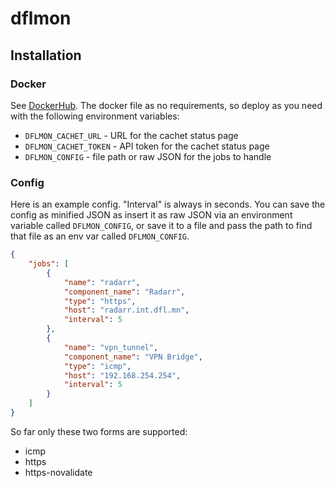 # dflmon

## Installation

### Docker

See [DockerHub](https://hub.docker.com/r/duffleman/dflmon). The docker file as no requirements, so deploy as you need with the following environment variables:

- `DFLMON_CACHET_URL` - URL for the cachet status page
- `DFLMON_CACHET_TOKEN` - API token for the cachet status page
- `DFLMON_CONFIG` - file path or raw JSON for the jobs to handle

### Config

Here is an example config. "Interval" is always in seconds. You can save the config as minified JSON as insert it as raw JSON via an environment variable called `DFLMON_CONFIG`, or save it to a file and pass the path to find that file as an env var called `DFLMON_CONFIG`.

```json
{
	"jobs": [
		{
			"name": "radarr",
			"component_name": "Radarr",
			"type": "https",
			"host": "radarr.int.dfl.mn",
			"interval": 5
		},
		{
			"name": "vpn_tunnel",
			"component_name": "VPN Bridge",
			"type": "icmp",
			"host": "192.168.254.254",
			"interval": 5
		}
	]
}
```

So far only these two forms are supported:

- icmp
- https
- https-novalidate
